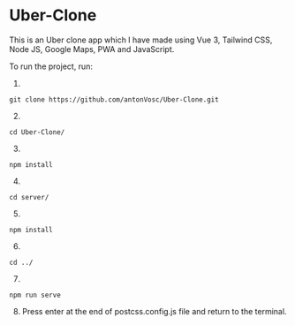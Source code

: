 # Uber-Clone
This is an Uber clone app which I have made using Vue 3, Tailwind CSS, Node JS, Google Maps, PWA and JavaScript.


To run the project, run:

1. 
```
git clone https://github.com/antonVosc/Uber-Clone.git
```

2. 
```
cd Uber-Clone/
```

3. 
```
npm install
```

4. 
```
cd server/
```

5. 
```
npm install
```

6. 
```
cd ../
```

7. 
```
npm run serve
```

8. Press enter at the end of postcss.config.js file and return to the terminal.
